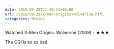 ```yaml
---
date: 2018-09-29T21:19:13+00:00
url: /2018/09/29/x-men-origins-wolverine.html
categories: Movies
---
```

Watched X-Men Origins: Wolverine (2009) - ★★★

The CGI is so so bad.


